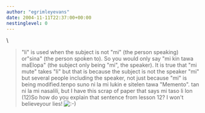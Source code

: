 ```yaml
---
author: "egrimleyevans"
date: 2004-11-11T22:37:00+00:00
nestinglevel: 0
---
```

\
> "li" is used when the subject is not "mi" (the person speaking) or"sina"
> (the person spoken to). So you would only say "mi kin tawa maElopa" (the
> subject only being "mi", the speaker). It is true that "mi mute" takes
> "li" but that is because the subject is not the speaker "mi" but several
> people including the speaker, not just because "mi" is being modified.tenpo suno ni la mi lukin e sitelen tawa "Memento". tan ni la mi nasalili, but I have this scrap of paper that says mi taso li lon (12)So how do you explain that sentence from lesson 12? I won't believeyour lies! ![:-)](images/smilies/icon_e_smile.gif "Smile")